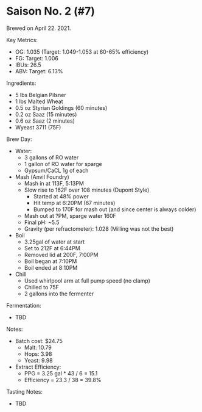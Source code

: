 # Saison No. 2 (#7)

Brewed on April 22. 2021.

Key Metrics:

 * OG: 1.035 (Target: 1.049-1.053 at 60-65% efficiency)
 * FG: Target: 1.006
 * IBUs: 26.5
 * ABV: Target: 6.13%

Ingredients:

 * 5 lbs Belgian Pilsner
 * 1 lbs Malted Wheat
 * 0.5 oz Styrian Goldings (60 minutes)
 * 0.2 oz Saaz (15 minutes)
 * 0.6 oz Saaz (2 minutes)
 * Wyeast 3711 (75F)

Brew Day:

 * Water:
   * 3 gallons of RO water
   * 1 gallon of RO water for sparge
   * Gypsum/CaCL 1g of each
 * Mash (Anvil Foundry)
   * Mash in at 113F, 5:13PM
   * Slow rise to 162F over 108 minutes (Dupont Style)
     * Started at 48% power
     * Hit temp at 6:20PM (67 minutes)
     * Bumped to 170F for mash out (and since center is always colder)
   * Mash out at ?PM, sparge water 160F
   * Final pH: ~5.5
   * Gravity (per refractometer): 1.028 (Milling was not the best)
 * Boil
   * 3.25gal of water at start
   * Set to 212F at 6:44PM
   * Removed lid at 200F, 7:00PM
   * Boil began at 7:10PM
   * Boil ended at 8:10PM
 * Chill
   * Used whirlpool arm at full pump speed (no clamp)
   * Chilled to 75F
   * 2 gallons into the fermenter

Fermentation:

 * TBD

Notes:

 * Batch cost: $24.75
   * Malt: 10.79
   * Hops: 3.98
   * Yeast: 9.98
 * Extract Efficiency:
   * PPG = 3.25 gal * 43 / 6 = 15.1
   * Efficiency = 23.3 / 38 = 39.8%

Tasting Notes:

 * TBD
